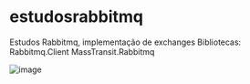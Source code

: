 # estudosrabbitmq
Estudos Rabbitmq, implementação de exchanges
Bibliotecas:
Rabbitmq.Client
MassTransit.Rabbitmq


![image](https://github.com/user-attachments/assets/5f39cf76-f6bf-4e8a-80c6-d196c42a73dd)
